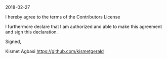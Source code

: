 2018-02-27

I hereby agree to the terms of the Contributors License

I furthermore declare that I am authorized and able to make this
agreement and sign this declaration.

Signed,

Kismet Agbasi
https://github.com/kismetgerald
